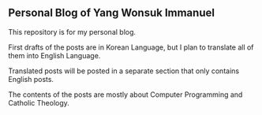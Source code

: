 ## Personal Blog of Yang Wonsuk Immanuel

This repository is for my personal blog.

First drafts of the posts are in Korean Language,
but I plan to translate all of them into English Language.

Translated posts will be posted in a separate section that only contains English posts.

The contents of the posts are mostly about Computer Programming and Catholic Theology.
